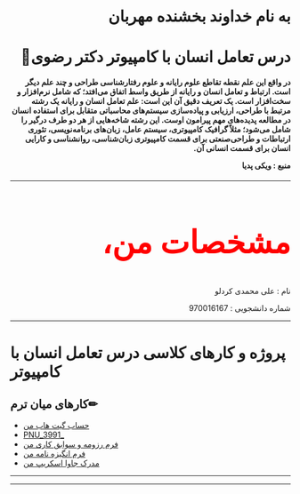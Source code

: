 <h1 dir="rtl" >به نام خداوند بخشنده مهربان</h1>
<h1 dir="rtl" >درس تعامل انسان با کامپیوتر دکتر رضوی📌</h1>
<h4 dir="rtl">
 در واقع این علم نقطه تقاطع علوم رایانه و علوم رفتارشناسی طراحی و چند علم دیگر است. ارتباط و تعامل انسان و رایانه از طریق واسط اتفاق می‌افتد؛ که شامل نرم‌افزار و سخت‌افزار است. یک تعریف دقیق آن این است: علم تعامل انسان و رایانه یک رشته مرتبط با طراحی، ارزیابی و پیاده‌سازی سیستم‌های محاسباتی متقابل برای استفاده انسان در مطالعه پدیده‌های مهم پیرامون اوست. این رشته شاخه‌هایی از هر دو طرف درگیر را شامل می‌شود؛ مثلاً گرافیک کامپیوتری، سیستم عامل، زبان‌های برنامه‌نویسی، تئوری ارتباطات و طراحی‌صنعتی برای قسمت کامپیوتری زبان‌شناسی، روانشناسی و کارایی انسان برای قسمت انسانی آن.


منبع : ویکی پدیا
</h4>
<hr>
<h2 dir="rtl" style="color:red;font-family:tahoma; font-size:4em;">مشخصات من، 📝</h2>
<p dir="rtl">نام : علی محمدی کردلو</p>
<p dir="rtl"></p>
<p dir="rtl">شماره دانشجویی : 970016167</p>
<hr>

# پروژه و کارهای کلاسی درس تعامل انسان با کامپیوتر

## کارهای میان ترم✏
- [حساب گیت هاب من](https://github.com/alimohammady/cv1)
- [PNU_3991_](https://github.com/alimohammady/cv1)
- [فرم رزومه و سوابق کاری من](https://alimohammady.github.io/cv1/) 
- [فرم انگیزه نامه من](https://github.com/alimohammady/cv1/blob/main/sop.pdf)
- [مدرک جاوا اسکریپ من](https://github.com/alimohammady/cv1/blob/main/Js.jpg)

------------------








 

------------------
<!--
## روز و ساعت ارائه دروس با استاد رضوی🕧

<table style="width:100%">
  <tr>
    <th >16-18</th>
    <th >14-16</th>
    <th >12-14</th>
    <th>10-12</th>
    <th>8-10</th>
    <th>روز</th>
   </tr>
  <tr>
    <th ></th>
    <th ><a </a></th>
    <th ><a></a></th>
    <th></th>
    <th></th>
    <th>شنبه</th>
  </tr>
   <tr>
    <th ></th>
    <th ></th>
    <th></th>
    <th></th>
    <th ></th>
    <th>یک شنبه</th>
  </tr>
   <tr>
     <th ><a </a> </th>
     <th ><a </a>تعامل انسان با کامپیوتر</th>
     <th><a </a></th>
     <th><a </a></th>
    <th ></th>   
    <th>دوشنبه</th>
  </tr>
   <tr>
    <th ></th>
    <th ></th>
    <th></th>
    <th></th>
    <th ></th>
    <th>سه شنبه</th>
  </tr>
   <tr>
    <th ></th>
    <th ></th>
    <th></th>
    <th></th>
     <th ><a </a></th>
    <th>چهارشنبه</th>
  </tr>
   <tr>
    <th ></th>
     <th ><a  </a></th>
     <th ><a </a></th>
     <th><a  </a></th>
    <th><a </a></th>
    <th>پنج شنبه</th>
  </tr>
</table>


-->


















